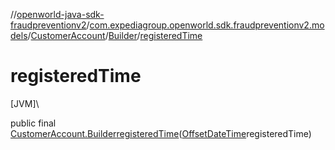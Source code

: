 //[openworld-java-sdk-fraudpreventionv2](../../../../index.md)/[com.expediagroup.openworld.sdk.fraudpreventionv2.models](../../index.md)/[CustomerAccount](../index.md)/[Builder](index.md)/[registeredTime](registered-time.md)

# registeredTime

[JVM]\

public final [CustomerAccount.Builder](index.md)[registeredTime](registered-time.md)([OffsetDateTime](https://docs.oracle.com/javase/8/docs/api/java/time/OffsetDateTime.html)registeredTime)
